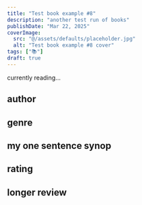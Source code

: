 ```yaml
---
title: "Test book example #8"
description: "another test run of books"
publishDate: "Mar 22, 2025"
coverImage:
  src: "@/assets/defaults/placeholder.jpg"
  alt: "Test book example #8 cover"
tags: ["📚"]
draft: true
---
```


currently reading...

## author

## genre

## my one sentence synop

## rating

## longer review

